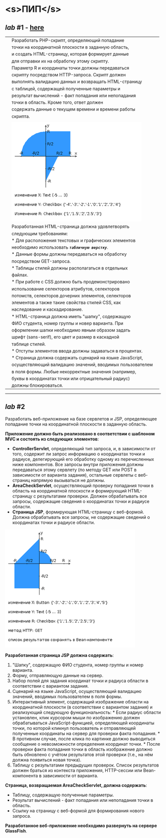 # \<s>ПИП\</s>

## _lab_ #1 - [here](http://p-n-p.herokuapp.com/l1/)
<table>
<tr><td></td><td>Разработать PHP-скрипт, определяющий попадание</td><td></td><tr>
<tr><td></td><td>точки на координатной плоскости в заданную область,</td><td></td><tr>
<tr><td></td><td>и создать HTML-страницу, которая формирует данные</td><td></td><tr>
<tr><td></td><td>для отправки их на обработку этому скрипту.</td><td></td><tr>
<tr><td></td><td>Параметр R и координаты точки должны передаваться</td><td></td><tr>
<tr><td></td><td>скрипту посредством HTTP-запроса. Скрипт должен</td><td></td><tr>
<tr><td></td><td>выполнять валидацию данных и возвращать HTML-страницу</td><td></td><tr>
<tr><td></td><td>с таблицей, содержащей полученные параметры и</td><td></td><tr>
<tr><td></td><td>результат вычислений - факт попадания или непопадания</td><td></td><tr>
<tr><td></td><td>точки в область. Кроме того, ответ должен</td><td></td><tr>
<tr><td></td><td>содержать данные о текущем времени и времени работы</td><td></td><tr>
<tr><td></td><td>скрипта.</td><td></td><tr>
<tr><td></td><td></td><td></td><tr>
<tr><td></td><td><img alt="lab1 areas.png" src="l1/static/images/areas.png"></td><td></td><tr>
<tr><td></td><td>Разработанная HTML-страница должна удовлетворять</td><td></td><tr>
<tr><td></td><td>следующим требованиям:</td><td></td><tr>
<tr><td></td><td>* Для расположения текстовых и графических элементов</td><td></td><tr>
<tr><td></td><td>необходимо использовать <strong><i><code>табличную верстку</code></i></strong>.</td><td></td><tr>
<tr><td></td><td>* Данные формы должны передаваться на обработку</td><td></td><tr> 
<tr><td></td><td>посредством GET-запроса.</td><td></td><tr>
<tr><td></td><td>* Таблицы стилей должны располагаться в отдельных</td><td></td><tr>
<tr><td></td><td>файлах.</td><td></td><tr>
<tr><td></td><td>* При работе с CSS должно быть продемонстрировано</td><td></td><tr>
<tr><td></td><td>использование селекторов атрибутов, селекторов</td><td></td><tr>
<tr><td></td><td>потомств, селекторов дочерних элементов, селекторов</td><td></td><tr>
<tr><td></td><td>элементов а также такие свойства стилей CSS, как</td><td></td><tr>
<tr><td></td><td>наследование и каскадирование.</td><td></td><tr>
<tr><td></td><td>* HTML-страница должна иметь "шапку", содержащую</td><td></td><tr>
<tr><td></td><td>ФИО студента, номер группы и новер варианта. При</td><td></td><tr>
<tr><td></td><td>оформлении шапки необходимо явным образом задать</td><td></td><tr>
<tr><td></td><td>шрифт (sans-serif), его цвет и размер в каскадной</td><td></td><tr>
<tr><td></td><td>таблице стилей.</td><td></td><tr>
<tr><td></td><td>* Отступы элементов ввода должны задаваться в процентах.</td><td></td><tr>
<tr><td></td><td>* Страница должна содержать сценарий на языке JavaScript,</td><td></td><tr>
<tr><td></td><td>осуществляющий валидацию значений, вводимых пользователем</td><td></td><tr>
<tr><td></td><td>в поля формы. Любые некорректные значения (например,</td><td></td><tr>
<tr><td></td><td>буквы в координатах точки или отрицательный радиус)</td><td></td><tr>
<tr><td></td><td>должны блокироваться.</td><td></td><tr>
</table>

---

## _lab_ #2
Разработать веб-приложение на базе сервлетов и JSP, определяющее попадание точки на координатной плоскости в заданную область.

**Приложение должно быть реализовано в соответствии с шаблоном MVC и состоять из следующих элементов**:
  * **ControllerServlet**, определяющий тип запроса, и, в зависимости от того, содержит ли запрос информацию о координатах точки и радиусе, делегирующий его обработку одному из перечисленных ниже компонентов. Все запросы внутри приложения должны передаваться этому сервлету (по методу GET или POST в зависимости от варианта задания), остальные сервлеты с веб-страниц напрямую вызываться не должны.
  * **AreaCheckServlet**, осуществляющий проверку попадания точки в область на координатной плоскости и формирующий HTML-страницу с результатами проверки. Должен обрабатывать все запросы, содержащие сведения о координатах точки и радиусе области.
  * **Страница JSP**, формирующая HTML-страницу с веб-формой. Должна обрабатывать все запросы, не содержащие сведений о координатах точки и радиусе области.
  
![lab2 areas.png](l2/web/img/areas.png)

**Разработанная страница JSP должна содержать**:
  1) "Шапку", содержащую ФИО студента, номер группы и номер варианта.
  2) Форму, отправляющую данные на сервер.
  3) Набор полей для задания координат точки и радиуса области в соответствии с вариантом задания.
  4) Сценарий на языке JavaScript, осуществляющий валидацию значений, вводимых пользователем в поля формы.
  5) Интерактивный элемент, содержащий изображение области на координатной плоскости (в соответствии с вариантом задания) и реализующий следующую функциональность:
    * Если радиус области установлен, клик курсором мыши по изображению должен обрабатываться JavaScript-функцией, определяющей координаты точки, по которой кликнул пользователь и отправляющей полученные координаты на сервер для проверки факта попадания.
    * В противном случае, после клика по картинке должно выводиться сообщение о невозможности определения координат точки.
    * После проверки факта попадания точки в область изображение должно быть обновлено с учётом результатов этой проверки (т.е., на нём должна появиться новая точка).
  6) Таблицу с результатами предыдущих проверок. Список результатов должен браться из контекста приложения, HTTP-сессии или Bean-компонента в зависимости от варианта.

**Страница, возвращаемая AreaCheckServlet, должна содержать**:
  * Таблицу, содержащую полученные параметры.
  * Результат вычислений - факт попадания или непопадания точки в область.
  * Ссылку на страницу с веб-формой для формирования нового запроса.
  
**Разработанное веб-приложение необходимо развернуть на сервере GlassFish**.

